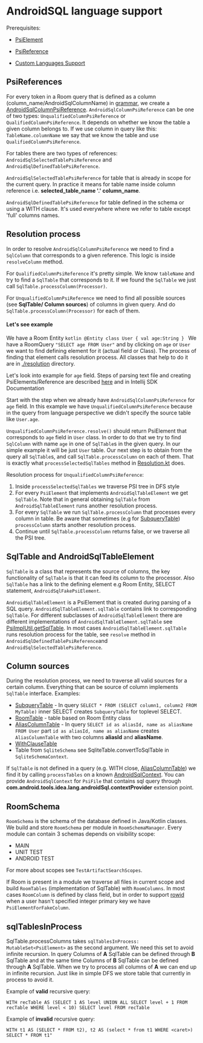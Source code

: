 # AndroidSQL language support

Prerequisites:

* [PsiElement](https://plugins.jetbrains.com/docs/intellij/psi-elements.html)

* [PsiReference](https://plugins.jetbrains.com/docs/intellij/psi-references.html)

* [Custom Languages Support](../README.md)

## PsiReferences

For every token in a Room query that is defined as a column (column_name/AndroidSqlColumnName) in [grammar](./parser/androidSql.bnf), we
create a [AndroidSqlColumnPsiReference](./resolution/References.kt). `AndroidSqlColumnPsiReference` can be one of two types:
`UnqualifiedColumnPsiReference` or `QualifiedColumnPsiReference`. It depends on whether we know the table a given column belongs to. If we
use column in query like this: `TableName.columnName` we say that we know the table and use `QualifiedColumnPsiReference`.

For tables there are two types of references: `AndroidSqlSelectedTablePsiReference` and `AndroidSqlDefinedTablePsiReference`.

`AndroidSqlSelectedTablePsiReference` for table that is already in scope for the current query. In practice it means for table name inside
 column reference i.e. **selected_table_name '.' column_name**.

`AndroidSqlDefinedTablePsiReference` for table defined in the schema or using a WITH clause. It's used everywhere where we refer to table
except 'full' columns names.

## Resolution process

In order to resolve `AndroidSqlColumnPsiReference` we need to find a `SqlColumn` that corresponds to a given reference. This logic is inside
`resolveColumn` method.

For `QualifiedColumnPsiReference` it's pretty simple. We know `tableName` and try to find a `SqlTable` that corresponds to it. If we found
 the `SqlTable` we just call `SqlTable.processColumn(Processor)`.

For `UnqualifiedColumnPsiReference` we need to find all possible sources (see **SqlTable/ Column sources**) of columns in given query.
And do `SqlTable.processColumn(Processor)` for each of them.

#### Let's see example

We have a Room Entity ```kotlin @Entity class User { val age:String } ``` We have a RoomQuery `"SELECT age FROM User"` and by clicking on
`age` or `User` we want to find defining element for it (actual field or Class). The process of finding that element calls resolution
process. All classes that help to do it are in [./resolution](./resolution) directory.

Let's look into example for `age` field.
Steps of parsing text file and creating PsiElements/Reference are described [here](../README.md) and in Intellij SDK Documentation

Start with the step when we already have `AndroidSqlColumnPsiReference` for `age` field. In this example we have
`UnqualifiedColumnPsiReference` because in the query from language perspective we didn't specify the source table like `User.age`.

`UnqualifiedColumnPsiReference.resolve()` should return PsiElement that corresponds to `age` field in `User` class. In order to do that we
try to find `SqlColumn` with name `age` in one of `SqlTable`s in the given query. In our simple example it will be just `User` table. Our
next step is to obtain from the query all `SqlTable`s, and call `SqlTable.processColumn` on each of them. That is exactly what
`processSelectedSqlTables` method in [Resolution.kt](./resolution/Resolution.kt) does.

Resolution process for `UnqualifiedColumnPsiReference`:
1. Inside `processSelectedSqlTables` we traverse PSI tree in DFS style
2. For every `PsiElement` that implements `AndroidSqlTableElement` we get `SqlTable`. Note that in general obtaining `SqlTable` from
`AndroidSqlTableElement` runs another resolution process.
3. For every `SqlTable` we run `SqlTable.processColumn` that processes every column in table. Be aware that sometimes
(e.g for [SubqueryTable](./resolution/SubqueryTable.kt)) `processColumn` starts another resolution process.
4. Continue until `SqlTable.processColumn` returns false, or we traverse all the PSI tree.

## SqlTable and AndroidSqlTableElement

`SqlTable` is a class that represents the source of columns, the key functionality of `SqlTable` is that it can feed its column to the
processor. Also `SqlTable` has a link to the defining element e.g Room Entity, SELECT statement, `AndroidSqlFakePsiElement`.

`AndroidSqlTableElement` is a PsiElement that is created during parsing of a SQL query. `AndroidSqlTableElement.sqlTable` contains link to
corresponding `SqlTable`. For different subclasses of `AndroidSqlTableElement` there are different implementations of
`AndroidSqlTableElement.sqlTable` see [PsiImplUtil.getSqlTable](./psi/PsiImplUtil.kt). In most cases `AndroidSqlTableElement.sqlTable` runs
resolution process for the table, see `resolve` method in `AndroidSqlDefinedTablePsiReference`and `AndroidSqlSelectedTablePsiReference`.

## Column sources

During the resolution process, we need to traverse all valid sources for a certain column. Everything that can be source of column
implements `SqlTable` interface. Examples:

* [SubqueryTable](./resolution/SubqueryTable.kt) - In query `SELECT * FROM (SELECT column1, column2 FROM MyTable)` inner SELECT creates
`SubqueryTable` for toplevel SELECT.
* [RoomTable](./room/RoomSchema.kt) - table based on Room Entity class
* [AliasColumnTable](./resolution/AliasColumnsTable.kt) - In query `SELECT id as aliasId, name as aliasName FROM User` part
`id as aliasId, name as aliasName` creates `AliasColumnTable` with two columns **aliasId** and **aliasName**.
* [WithClauseTable](./resolution/WithClauseTable.kt)
* Table from `SqliteSchema` see SqliteTable.convertToSqlTable in `SqliteSchemaContext`.

If `SqlTable` is not defined in a query (e.g. WITH close, [AliasColumnTable](./resolution/AliasColumnsTable.kt)) we find it by calling
`processTables` on a known [AndroidSqlContext](./AndroidSqlContext.kt). You can provide `AndroidSqlContext` for `PsiFile` that contains sql
query through **com.android.tools.idea.lang.androidSql.contextProvider** extension point.

## RoomSchema

`RoomSchema` is the schema of the database defined in Java/Kotlin classes. We build and store `RoomSchema` per module in
`RoomSchemaManager`. Every module can contain 3 schemas depends on visibility scope:

* MAIN
* UNIT TEST
* ANDROID TEST

For more about scopes see `TestArtifactSearchScopes`.

If Room is present in a module we traverse all files in current scope and build `RoomTables` (implementation of SqlTable) with
`RoomColumns`. In most cases `RoomColumn` is defined by class field, but in order to support
[rowid](https://sqlite.org/lang_createtable.html#rowid) when a user hasn't specified integer primary key we have `PsiElementForFakeColumn`.

## sqlTablesInProcess

SqlTable.processColumns takes `sqlTablesInProcess: MutableSet<PsiElement>` as the second argument. We need this set to avoid infinite
recursion. In query Columns of **A** SqlTable can be defined through **B** SqlTable and at the same time Columns of **B** SqlTable can be
defined through **A** SqlTable. When we try to process all columns of **A** we can end up in infinite recursion. Just like in simple DFS we
store table that currently in process to avoid it.

Example of **valid** recursive query:

 ``` WITH recTable AS (SELECT 1 AS level UNION ALL SELECT level + 1 FROM recTable WHERE level < 10) SELECT level FROM recTable ```

Example of **invalid** recursive query:

 ``` WITH t1 AS (SELECT * FROM t2), t2 AS (select * from t1 WHERE <caret>) SELECT * FROM t1" ```

